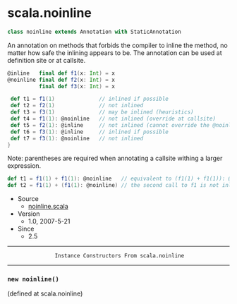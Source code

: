 
#                                scala.noinline                                #

```scala
class noinline extends Annotation with StaticAnnotation
```

An annotation on methods that forbids the compiler to inline the method, no
matter how safe the inlining appears to be. The annotation can be used at
definition site or at callsite.

```scala
@inline   final def f1(x: Int) = x
@noinline final def f2(x: Int) = x
          final def f3(x: Int) = x

 def t1 = f1(1)              // inlined if possible
 def t2 = f2(1)              // not inlined
 def t3 = f3(1)              // may be inlined (heuristics)
 def t4 = f1(1): @noinline   // not inlined (override at callsite)
 def t5 = f2(1): @inline     // not inlined (cannot override the @noinline at f2's definition)
 def t6 = f3(1): @inline     // inlined if possible
 def t7 = f3(1): @noinline   // not inlined
}
```

Note: parentheses are required when annotating a callsite withing a larger
expression.

```scala
def t1 = f1(1) + f1(1): @noinline   // equivalent to (f1(1) + f1(1)): @noinline
def t2 = f1(1) + (f1(1): @noinline) // the second call to f1 is not inlined
```

* Source
  * [noinline.scala](https://github.com/scala/scala/tree/6d09a1ba5f/src/library/scala/noinline.scala#L1)
* Version
  * 1.0, 2007-5-21
* Since
  * 2.5


--------------------------------------------------------------------------------
                   Instance Constructors From scala.noinline
--------------------------------------------------------------------------------


### `new noinline()`                                                         ###
(defined at scala.noinline)
